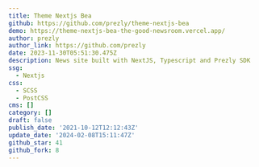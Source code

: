 ```yaml
---
title: Theme Nextjs Bea
github: https://github.com/prezly/theme-nextjs-bea
demo: https://theme-nextjs-bea-the-good-newsroom.vercel.app/
author: prezly
author_link: https://github.com/prezly
date: 2023-11-30T05:51:30.475Z
description: News site built with NextJS, Typescript and Prezly SDK
ssg:
  - Nextjs
css:
  - SCSS
  - PostCSS
cms: []
category: []
draft: false
publish_date: '2021-10-12T12:12:43Z'
update_date: '2024-02-08T15:11:47Z'
github_star: 41
github_fork: 8
---
```

